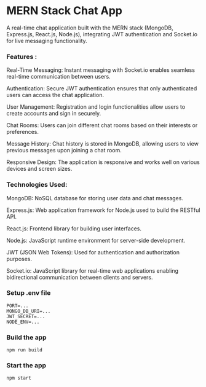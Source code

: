 # MERN Stack Chat App

A real-time chat application built with the MERN stack (MongoDB, Express.js, React.js, Node.js), integrating JWT authentication and Socket.io for live messaging functionality.


### Features : 


Real-Time Messaging: Instant messaging with Socket.io enables seamless real-time communication between users.

Authentication: Secure JWT authentication ensures that only authenticated users can access the chat application.

User Management: Registration and login functionalities allow users to create accounts and sign in securely.

Chat Rooms: Users can join different chat rooms based on their interests or preferences.

Message History: Chat history is stored in MongoDB, allowing users to view previous messages upon joining a chat room.

Responsive Design: The application is responsive and works well on various devices and screen sizes.


### Technologies Used:
MongoDB: NoSQL database for storing user data and chat messages.

Express.js: Web application framework for Node.js used to build the RESTful API.

React.js: Frontend library for building user interfaces.

Node.js: JavaScript runtime environment for server-side development.

JWT (JSON Web Tokens): Used for authentication and authorization purposes.

Socket.io: JavaScript library for real-time web applications enabling bidirectional communication between clients and servers.

### Setup .env file
```
PORT=...
MONGO_DB_URI=...
JWT_SECRET=...
NODE_ENV=...
```

### Build the app
```
npm run build
```

### Start the app
```
npm start
```




